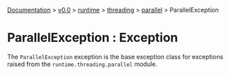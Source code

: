 [Documentation](/docs/documentation.md) >
 [v0.0](/docs/0.0/version.md) >
  [runtime](/docs/0.0/runtime/module.md) >
   [threading](/docs/0.0/runtime/threading/module.md) >
    [parallel](/docs/0.0/runtime/threading/parallel/module.md) >
     ParallelException

# ParallelException : Exception

The `ParallelException` exception is the base exception class for exceptions raised from the `runtime.threading.parallel` module.